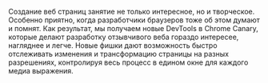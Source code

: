 Создание веб страниц занятие не только интересное, но и творческое. Особенно приятно, когда разработчики браузеров тоже об этом думают и помнят. Как результат, мы получаем новые DevTools в Chrome Canary, которые делают разработку отзывчивого веба гораздо интересее, нагляднее и легче. Новые фишки дают возможность быстро отслеживать изменения и трансформацию страницы на разных разрешениях, контролируя весь процесс в едином окне для каждого  медиа выражения.
